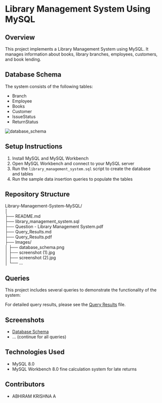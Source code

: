 # Library Management System Using MySQL

## Overview
This project implements a Library Management System using MySQL. It manages information about books, library branches, employees, customers, and book lending.

## Database Schema
The system consists of the following tables:
- Branch
- Employee
- Books
- Customer
- IssueStatus
- ReturnStatus

![database_schema](https://github.com/user-attachments/assets/a74ff912-6ad2-4785-b2a6-b8b492f48b76)

## Setup Instructions
1. Install MySQL and MySQL Workbench
2. Open MySQL Workbench and connect to your MySQL server
3. Run the `library_management_system.sql` script to create the database and tables
4. Run the sample data insertion queries to populate the tables

## Repository Structure
Library-Management-System-MySQL/<br>
│<br>
├── README.md<br>
├── library_management_system.sql<br>
├── Question - Library Management System.pdf<br>
├── Query_Results.md<br>
├── Query_Results.pdf<br>
├── Images/<br>
│   ├── database_schema.png<br>
│   ├── screenshot (1).jpg<br>
│   ├── screenshot (2).jpg<br>
│   └── ...<br>

## Queries
This project includes several queries to demonstrate the functionality of the system:

For detailed query results, please see the [Query Results](Query_Results.md) file.

## Screenshots
- [Database Schema](Images/database_schema.png)
- ... (continue for all queries)

## Technologies Used
- MySQL 8.0
- MySQL Workbench 8.0
fine calculation system for late returns

## Contributors
- ABHIRAM KRISHNA A
